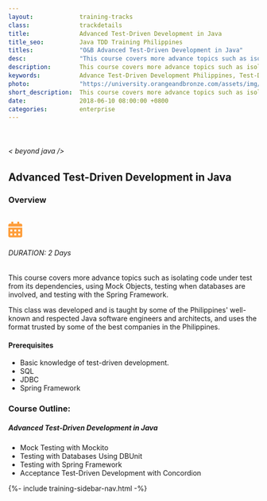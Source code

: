 ```yaml
---
layout:             training-tracks
class:              trackdetails
title:              Advanced Test-Driven Development in Java
title_seo:          Java TDD Training Philippines
titles:             "O&B Advanced Test-Driven Development in Java"
desc:               "This course covers more advance topics such as isolating code under test from its dependencies, using Mock Objects, testing when databases are involved, and testing with the Spring Framework."
description:        This course covers more advance topics such as isolating code under test from its dependencies, using Mock Objects, testing when databases are involved, and testing with the Spring Framework.
keywords:           Advance Test-Driven Development Philippines, Test-Driven Development (TDD) Training, Testing with Database Using DBUnit, Advance Test-Driven Development Manila, Advance Test-Driven Development Training Course Philippines 
photo:              "https://university.orangeandbronze.com/assets/img/AdvancedTestDrivenDevelopment-FBLinkPostPhoto.png"
short_description:  This course covers more advance topics such as isolating code under test from its dependencies, using Mock Objects, testing when databases are involved, and testing with the Spring Framework.
date:               2018-06-10 08:00:00 +0800
categories:         enterprise
---
```

<div class="section-content">
    <div class="container-fluid auto-1110">
        <div class="row">
            <div class="col">
                <div class="panel-content">
                    <div class="title-section">
                        <img src="{{ "assets/img/title-software.png" | relative_url }}" alt="">
                        <div class="title">
                            <h6>
                                < beyond java />
                            </h6>
                            <h2>Advanced Test-Driven Development in Java</h2>
                        </div>
                    </div>
                    <div class="row" data-sticky-container>
                        <div class="track-panel">
                            <div class="track-content">
                                <section id="overview">
                                    <h3>Overview</h3>
                                    <img class="mb30 img-fluid" src="{{ "assets/img/AdvancedTestDrivenDevelopment-cover.png" | relative_url }}" alt="">
                                    <div class="track-details">
                                        <div class="details mr40">
                                            <img src="/assets/img/ico-calendar.svg" alt="">
                                            <h6>DURATION: 2 Days</h6>
                                        </div>
                                    </div>
                                    <p>This course covers more advance topics such as isolating code under test from its dependencies, using Mock Objects, testing when databases are involved, and testing with the Spring Framework.</p>
                                    <p>This class was developed and is taught by some of the Philippines' well-known and respected Java software engineers and architects, and uses the format trusted by some of the best companies in the Philippines.</p>
                                    <h4>Prerequisites</h4>
                                    <ul><li>Basic knowledge of test-driven development.</li>
                                    <li>SQL</li>
                                    <li>JDBC</li>
                                    <li>Spring Framework</li>
                                    </ul>
                                </section>
                                <section id="topic-outline">
                                    <h3>
                                        Course Outline:
                                    </h3>
                                    <h5 class="course-title">Advanced Test-Driven Development in Java</h5>
                                    <ul class="course-outline">
                                    <li>Mock Testing with Mockito</li>
                                    <li>Testing with Databases Using DBUnit</li>
                                    <li>Testing with Spring Framework</li>
                                    <li>Acceptance Test-Driven Development with Concordion</li>
                                    </ul>
                                </section>
                                <!-- <section id="faq">
                                    <h3>Frequently Asked Questions</h3>
                                    <div class="faq-list" id="accordion">
                                        <a class="faq-card">
                                            <div class="faq-header collapsed" id="heading-1" data-toggle="collapse" data-target="#collapse-1" aria-expanded="true" aria-controls="collapse-1">
                                                <h4 class="title">
                                                    What are the prerequisites needed before I take this training track?
                                                </h4>
                                                <img src="{{ "assets/img/ico-chevron-down.svg" | relative_url }}" alt="" class="ico">
                                            </div>
                                            <div id="collapse-1" class="collapse faq-body" aria-labelledby="heading-1" data-parent="#accordion">
                                                <div class="content">
                                                    <p>
                                                        None.
                                                    </p>
                                                </div>
                                            </div>
                                        </a>
                                        <a class="faq-card">
                                            <div class="faq-header collapsed" id="heading-2" data-toggle="collapse" aria-expanded="false" data-target="#collapse-2" aria-controls="collapse-2">
                                                <h4 class="title">
                                                    What skills should I expect to possess at the end of the course?
                                                </h4>
                                                <img src="{{ "assets/img/ico-chevron-down.svg" | relative_url }}" alt="" class="ico">
                                            </div>
                                            <div id="collapse-2" class="collapse faq-body" aria-labelledby="heading-2" data-parent="#accordion">
                                                <div class="content">
                                                    <p>
                                                       Learn basic installation and creating creating databases and collections.
                                                    </p>
                                                </div>
                                            </div>
                                        </a>
                                    </div>
                                </section> -->
                            </div>
                            {%- include training-sidebar-nav.html -%}
                        </div>
                    </div>
                </div>
            </div>
        </div>
    </div>
</div>
